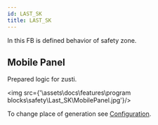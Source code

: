 ```yaml
---
id: LAST_SK
title: LAST_SK
---
```


In this FB is defined behavior of safety zone.

## Mobile Panel

Prepared logic for zusti.

<img src={'\\assets\\docs\\features\\program blocks\\safety\\Last_SK\\MobilePanel.jpg'}/>

To change place of generation see [Configuration](../../../configuration/safety/MobilePanel).

